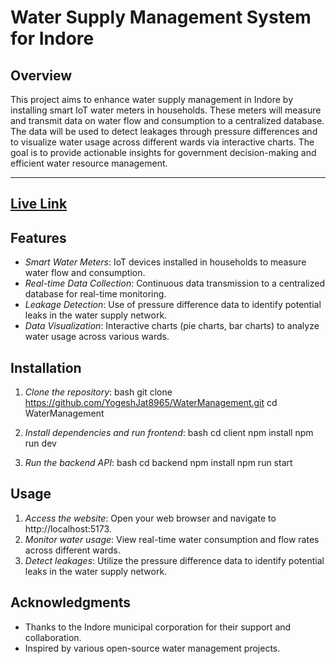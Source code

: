 # Water Supply Management System for Indore

## Overview

This project aims to enhance water supply management in Indore by installing smart IoT water meters in households. These meters will measure and transmit data on water flow and consumption to a centralized database. The data will be used to detect leakages through pressure differences and to visualize water usage across different wards via interactive charts. The goal is to provide actionable insights for government decision-making and efficient water resource management.

---
[Live Link](https://water-management-xi.vercel.app)
---
## Features

- *Smart Water Meters*: IoT devices installed in households to measure water flow and consumption.
- *Real-time Data Collection*: Continuous data transmission to a centralized database for real-time monitoring.
- *Leakage Detection*: Use of pressure difference data to identify potential leaks in the water supply network.
- *Data Visualization*: Interactive charts (pie charts, bar charts) to analyze water usage across various wards.

## Installation

1. *Clone the repository*:
    bash
    git clone https://github.com/YogeshJat8965/WaterManagement.git
    cd WaterManagement 
    

2. *Install dependencies and run frontend*:
    bash
    cd client
    npm install
    npm run dev
    



3. *Run the backend API*:
    bash
    cd backend
    npm install
    npm run start
    

## Usage

1. *Access the website*: Open your web browser and navigate to http://localhost:5173.
2. *Monitor water usage*: View real-time water consumption and flow rates across different wards.
3. *Detect leakages*: Utilize the pressure difference data to identify potential leaks in the water supply network.

## Acknowledgments

- Thanks to the Indore municipal corporation for their support and collaboration.
- Inspired by various open-source water management projects.
